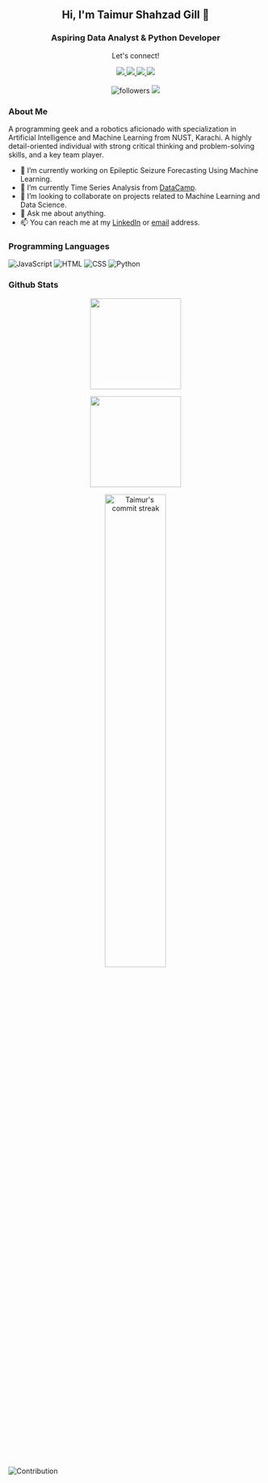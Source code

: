<h2 align="center"> Hi, I'm Taimur Shahzad Gill 👋 </h2>
<h3 align="center"> Aspiring Data Analyst & Python Developer</h3>

<div align="center">
 <p align="center">Let's connect!</p>
 <a href="https://www.facebook.com/taimuurshahzaad/">
    <img src="https://img.shields.io/badge/Facebook-1877F2?style=for-the-badge&logo=facebook&logoColor=white"/>
 </a>
 <a href="https://instagram.com/taimuurshahzad">
    <img src="https://img.shields.io/badge/Instagram-E4405F?style=for-the-badge&logo=instagram&logoColor=white"/>
 </a>
 <a href="https://twitter.com/taimuurshahzad">
    <img src="https://img.shields.io/badge/Twitter-1DA1F2?style=for-the-badge&logo=twitter&logoColor=white" />
 </a>
 
 <a href="https://www.linkedin.com/in/taimur-shahzad-gill">
    <img src="https://img.shields.io/badge/linkedin-%230077B5.svg?&style=for-the-badge&logo=linkedin&logoColor=white" />
</a>
</div>

<div align='center'>
 <br>
 <img alt="followers" title="Follow me on Github" src="https://img.shields.io/github/followers/taymuur?color=236ad3&style=for-the-badge&logo=github&label=Follow"/>
 <img src="http://estruyf-github.azurewebsites.net/api/VisitorHit?user=taymuur&repo=taymuur&countColorcountColor&countColor=%237B1E7B"/>
</div>

### About Me
  
A programming geek and a robotics aficionado with specialization in Artificial Intelligence and Machine Learning from NUST, Karachi. A highly detail-oriented individual with strong critical thinking and problem-solving skills, and a key team player.

- 🔭 I’m currently working on Epileptic Seizure Forecasting Using Machine Learning.
- 🌱 I’m currently Time Series Analysis from [DataCamp](www.datacamp.com).
- 👯 I’m looking to collaborate on projects related to Machine Learning and Data Science.
- 💬 Ask me about anything.
- 📫 You can reach me at my [LinkedIn](https://www.linkedin.com/in/taimur-shahzad-gill) or [email](mailto:taimuur.shahzad@gmail.com) address.

### Programming Languages

![JavaScript](https://img.shields.io/badge/-Javascript-000?logo=javascript)
![HTML](https://img.shields.io/badge/-HTML-000?logo=HTML5)
![CSS](https://img.shields.io/badge/-CSS3-000?logo=CSS3)
![Python](https://img.shields.io/badge/python-3670A0?style=for-the-badge&logo=python&logoColor=ffdd54)

### Github Stats

<p align="center">
<a href="https://github.com/taymuur">
  <img height="180em" src="https://github-readme-stats.vercel.app/api?username=taymuur&show_icons=true&theme=react&include_all_commits=true&count_private=true"/> 
 </a>
</p>

<p align='center'>
 <a>
  <img height="180em" src="https://github-readme-stats.vercel.app/api/top-langs/?username=taymuur&show_icons=true&locale=en&layout=compact&langs_count=4&theme=react"/>
</a>
</p>

<p align="center">
<img src="https://github-readme-streak-stats.herokuapp.com/?user=taymuur&theme=react&hide_border=true" alt="Taimur's commit streak" width="49%" /> 
</p>

![Contribution](https://activity-graph.herokuapp.com/graph?username=taymuur&theme=react-dark&hide_border=true&area=true)
